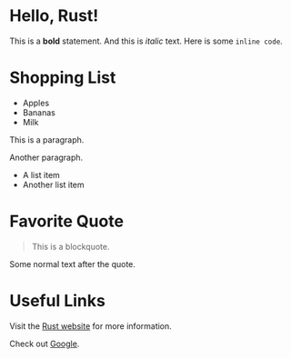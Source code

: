 # Hello, Rust!
This is a **bold** statement.
And this is *italic* text.
Here is some `inline code`.
# Shopping List
- Apples
- Bananas
- Milk

This is a paragraph.

Another paragraph.

- A list item
- Another list item


# Favorite Quote

> This is a blockquote.

Some normal text after the quote.


# Useful Links

Visit the [Rust website](https://www.rust-lang.org) for more information.

Check out [Google](https://www.google.com).

